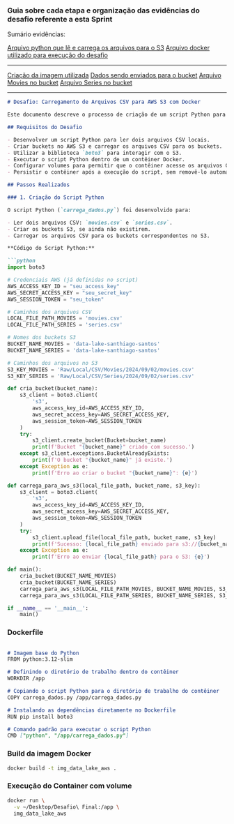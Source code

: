 ### Guia sobre cada etapa e organização das evidências do desafio referente a esta Sprint

Sumário evidências:

[Arquivo python que lê e carrega os arquivos para o S3](./carrega_dados.py\n)
[Arquivo docker utilizado para execução do desafio](./Dockerfile)

------------
[Criação da imagem utilizada](./Cria%20imagem%20definitivo.png\n)
[Dados sendo enviados para o bucket](./Dados%20enviados%20para%20o%20bucket.png\n)
[Arquivo Movies no bucket](./movies_CSV.png\n)
[Arquivo Series no bucket](./series_csv.png)

------------

```markdown
# Desafio: Carregamento de Arquivos CSV para AWS S3 com Docker

Este documento descreve o processo de criação de um script Python para carregar arquivos CSV locais para um bucket S3 da AWS, a configuração de um contêiner Docker para executar o script e o uso de volumes para manipulação dos arquivos CSV no contêiner.

## Requisitos do Desafio

- Desenvolver um script Python para ler dois arquivos CSV locais.
- Criar buckets no AWS S3 e carregar os arquivos CSV para os buckets.
- Utilizar a biblioteca `boto3` para interagir com o S3.
- Executar o script Python dentro de um contêiner Docker.
- Configurar volumes para permitir que o contêiner acesse os arquivos CSV localmente.
- Persistir o contêiner após a execução do script, sem removê-lo automaticamente.

## Passos Realizados

### 1. Criação do Script Python

O script Python (`carrega_dados.py`) foi desenvolvido para:

- Ler dois arquivos CSV: `movies.csv` e `series.csv`.
- Criar os buckets S3, se ainda não existirem.
- Carregar os arquivos CSV para os buckets correspondentes no S3.

**Código do Script Python:**

```python
import boto3

# Credenciais AWS (já definidas no script)
AWS_ACCESS_KEY_ID = "seu_access_key"
AWS_SECRET_ACCESS_KEY = "seu_secret_key"
AWS_SESSION_TOKEN = "seu_token"

# Caminhos dos arquivos CSV
LOCAL_FILE_PATH_MOVIES = 'movies.csv'
LOCAL_FILE_PATH_SERIES = 'series.csv'

# Nomes dos buckets S3
BUCKET_NAME_MOVIES = 'data-lake-santhiago-santos'
BUCKET_NAME_SERIES = 'data-lake-santhiago-santos'

# Caminhos dos arquivos no S3
S3_KEY_MOVIES = 'Raw/Local/CSV/Movies/2024/09/02/movies.csv'
S3_KEY_SERIES = 'Raw/Local/CSV/Series/2024/09/02/series.csv'

def cria_bucket(bucket_name):
    s3_client = boto3.client(
        's3',
        aws_access_key_id=AWS_ACCESS_KEY_ID,
        aws_secret_access_key=AWS_SECRET_ACCESS_KEY,
        aws_session_token=AWS_SESSION_TOKEN
    )
    try:
        s3_client.create_bucket(Bucket=bucket_name)
        print(f'Bucket "{bucket_name}" criado com sucesso.')
    except s3_client.exceptions.BucketAlreadyExists:
        print(f'O bucket "{bucket_name}" já existe.')
    except Exception as e:
        print(f'Erro ao criar o bucket "{bucket_name}": {e}')

def carrega_para_aws_s3(local_file_path, bucket_name, s3_key):
    s3_client = boto3.client(
        's3',
        aws_access_key_id=AWS_ACCESS_KEY_ID,
        aws_secret_access_key=AWS_SECRET_ACCESS_KEY,
        aws_session_token=AWS_SESSION_TOKEN
    )
    try:
        s3_client.upload_file(local_file_path, bucket_name, s3_key)
        print(f'Sucesso: {local_file_path} enviado para s3://{bucket_name}/{s3_key}')
    except Exception as e:
        print(f'Erro ao enviar {local_file_path} para o S3: {e}')

def main():
    cria_bucket(BUCKET_NAME_MOVIES)
    cria_bucket(BUCKET_NAME_SERIES)
    carrega_para_aws_s3(LOCAL_FILE_PATH_MOVIES, BUCKET_NAME_MOVIES, S3_KEY_MOVIES)
    carrega_para_aws_s3(LOCAL_FILE_PATH_SERIES, BUCKET_NAME_SERIES, S3_KEY_SERIES)

if __name__ == '__main__':
    main()

```


### Dockerfile

```markdown

# Imagem base do Python
FROM python:3.12-slim

# Definindo o diretório de trabalho dentro do contêiner
WORKDIR /app

# Copiando o script Python para o diretório de trabalho do contêiner
COPY carrega_dados.py /app/carrega_dados.py

# Instalando as dependências diretamente no Dockerfile
RUN pip install boto3

# Comando padrão para executar o script Python
CMD ["python", "/app/carrega_dados.py"]

```

### Build da imagem Docker

```bash
docker build -t img_data_lake_aws .

```
### Execução do Container com volume

```bash
docker run \
  -v ~/Desktop/Desafio\ Final:/app \
  img_data_lake_aws

```

